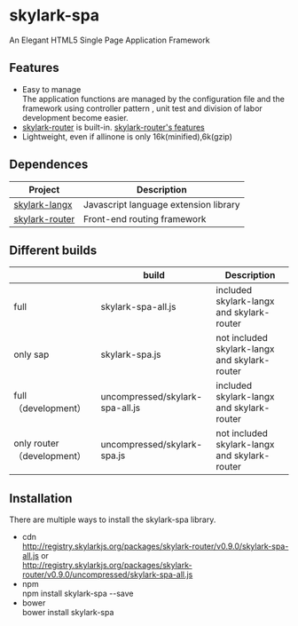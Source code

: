 # skylark-spa
An Elegant HTML5 Single Page Application Framework

## Features

- Easy to manage  
The application functions are managed by the configuration file and the framework using controller pattern , unit test and division of labor development become easier.
- [skylark-router](https://github.com/skylarkjs/skylark-router) is built-in. [skylark-router's features](https://github.com/skylarkjs/skylark-router/blob/master/README.md#features)
- Lightweight, even if allinone is only 16k(minified),6k(gzip)

## Dependences
| Project | Description |
|---------|-------------|
| [skylark-langx](https://github.com/skylarkjs/skylark-langx)  | Javascript language extension library |
| [skylark-router](https://github.com/skylarkjs/skylark-router)   | Front-end routing framework |

##  Different builds
|  | build | Description |
|---------|--------|-------------|
| full | skylark-spa-all.js | included skylark-langx and skylark-router |
| only sap | skylark-spa.js | not included skylark-langx and skylark-router|
| full （development） | uncompressed/skylark-spa-all.js | included skylark-langx and skylark-router  |
| only router （development）| uncompressed/skylark-spa.js | not included skylark-langx and skylark-router|


## Installation
There are multiple ways to install the skylark-spa library. 
- cdn  
http://registry.skylarkjs.org/packages/skylark-router/v0.9.0/skylark-spa-all.js    or  
http://registry.skylarkjs.org/packages/skylark-router/v0.9.0/uncompressed/skylark-spa-all.js 
- npm  
npm install skylark-spa --save
- bower  
bower install skylark-spa
